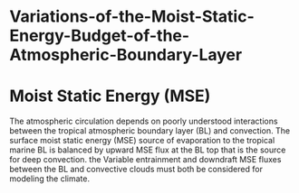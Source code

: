# Variations-of-the-Moist-Static-Energy-Budget-of-the-Atmospheric-Boundary-Layer

# Moist Static Energy (MSE)

The atmospheric circulation depends on poorly understood interactions between the tropical atmospheric boundary layer (BL) and convection. The surface moist static energy (MSE) source of evaporation to the tropical marine BL is balanced by upward MSE flux at the BL top that is the source for deep convection. the Variable entrainment and downdraft MSE fluxes between the BL and convective clouds must both be considered for modeling the climate.
